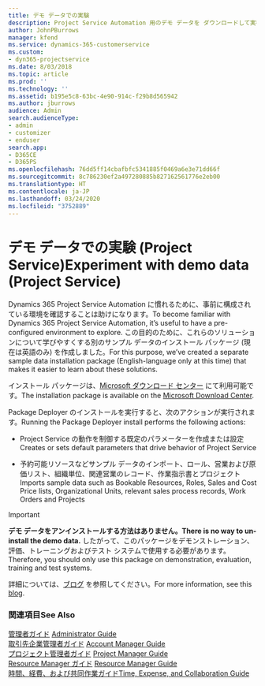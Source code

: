 ```yaml
---
title: デモ データでの実験
description: Project Service Automation 用のデモ データを ダウンロードして実行する方法
author: JohnPBurrows
manager: kfend
ms.service: dynamics-365-customerservice
ms.custom:
- dyn365-projectservice
ms.date: 8/03/2018
ms.topic: article
ms.prod: ''
ms.technology: ''
ms.assetid: b195e5c8-63bc-4e90-914c-f29b8d565942
ms.author: jburrows
audience: Admin
search.audienceType:
- admin
- customizer
- enduser
search.app:
- D365CE
- D365PS
ms.openlocfilehash: 76dd5ff14cbafbfc5341885f0469a6e3e71dd66f
ms.sourcegitcommit: 8c786230ef2a497280885b827162561776e2eb00
ms.translationtype: HT
ms.contentlocale: ja-JP
ms.lasthandoff: 03/24/2020
ms.locfileid: "3752889"
---
```

# <a name="experiment-with-demo-data-project-service"></a><span data-ttu-id="6f6b9-103">デモ データでの実験 (Project Service)</span><span class="sxs-lookup"><span data-stu-id="6f6b9-103">Experiment with demo data (Project Service)</span></span>

<span data-ttu-id="6f6b9-104">Dynamics 365 Project Service Automation に慣れるために、事前に構成されている環境を確認することは助けになります。</span><span class="sxs-lookup"><span data-stu-id="6f6b9-104">To become familiar with Dynamics 365 Project Service Automation, it’s useful to have a pre-configured environment to explore.</span></span> <span data-ttu-id="6f6b9-105">この目的のために、これらのソリューションについて学びやすくする別のサンプル データのインストール パッケージ (現在は英語のみ) を作成しました。</span><span class="sxs-lookup"><span data-stu-id="6f6b9-105">For this purpose, we’ve created a separate sample data installation package (English-language only at this time) that makes it easier to learn about these solutions.</span></span> 

<span data-ttu-id="6f6b9-106">インストール パッケージは、[Microsoft ダウンロード センター](https://go.microsoft.com/fwlink/?linkid=859966) にて利用可能です。</span><span class="sxs-lookup"><span data-stu-id="6f6b9-106">The installation package is available on the [Microsoft Download Center](https://go.microsoft.com/fwlink/?linkid=859966).</span></span>  

<span data-ttu-id="6f6b9-107">Package Deployer のインストールを実行すると、次のアクションが実行されます。</span><span class="sxs-lookup"><span data-stu-id="6f6b9-107">Running the Package Deployer install performs the following actions:</span></span> 
  
-   <span data-ttu-id="6f6b9-108">Project Service の動作を制御する既定のパラメーターを作成または設定</span><span class="sxs-lookup"><span data-stu-id="6f6b9-108">Creates or sets default parameters that drive behavior of Project Service</span></span>  
  
-   <span data-ttu-id="6f6b9-109">予約可能リソースなどサンプル データのインポート、ロール、営業および原価リスト、組織単位、関連営業のレコード、作業指示書とプロジェクト</span><span class="sxs-lookup"><span data-stu-id="6f6b9-109">Imports sample data such as Bookable Resources, Roles, Sales and Cost Price lists, Organizational Units, relevant sales process records, Work Orders and Projects</span></span>    
  
> [!IMPORTANT]
> <span data-ttu-id="6f6b9-110">**デモ データをアンインストールする方法はありません。**</span><span class="sxs-lookup"><span data-stu-id="6f6b9-110">**There is no way to un-install the demo data.**</span></span> <span data-ttu-id="6f6b9-111">したがって、このパッケージをデモンストレーション、評価、トレーニングおよびテスト システムで使用する必要があります。</span><span class="sxs-lookup"><span data-stu-id="6f6b9-111">Therefore, you should only use this package on demonstration, evaluation, training and test systems.</span></span>

<span data-ttu-id="6f6b9-112">詳細については、[ブログ](https://blogs.msdn.microsoft.com/crm/2017/10/24/microsoft-dynamics-365-for-field-service-and-project-service-automation-sample-data) を参照してください。</span><span class="sxs-lookup"><span data-stu-id="6f6b9-112">For more information, see this [blog](https://blogs.msdn.microsoft.com/crm/2017/10/24/microsoft-dynamics-365-for-field-service-and-project-service-automation-sample-data).</span></span>





  
### <a name="see-also"></a><span data-ttu-id="6f6b9-113">関連項目</span><span class="sxs-lookup"><span data-stu-id="6f6b9-113">See Also</span></span>  
 <span data-ttu-id="6f6b9-114">[管理者ガイド](../project-service/admin-guide.md) </span><span class="sxs-lookup"><span data-stu-id="6f6b9-114">[Administrator Guide](../project-service/admin-guide.md) </span></span>  
 <span data-ttu-id="6f6b9-115">[取引先企業管理者ガイド](../project-service/account-manager-guide.md) </span><span class="sxs-lookup"><span data-stu-id="6f6b9-115">[Account Manager Guide](../project-service/account-manager-guide.md) </span></span>  
 <span data-ttu-id="6f6b9-116">[プロジェクト管理者ガイド](../project-service/project-manager-guide.md) </span><span class="sxs-lookup"><span data-stu-id="6f6b9-116">[Project Manager Guide](../project-service/project-manager-guide.md) </span></span>  
 <span data-ttu-id="6f6b9-117">[Resource Manager ガイド](../project-service/resource-manager-guide.md) </span><span class="sxs-lookup"><span data-stu-id="6f6b9-117">[Resource Manager Guide](../project-service/resource-manager-guide.md) </span></span>  
 [<span data-ttu-id="6f6b9-118">時間、経費、および共同作業ガイド</span><span class="sxs-lookup"><span data-stu-id="6f6b9-118">Time, Expense, and Collaboration Guide</span></span>](../project-service/time-expense-collaboration-guide.md)
